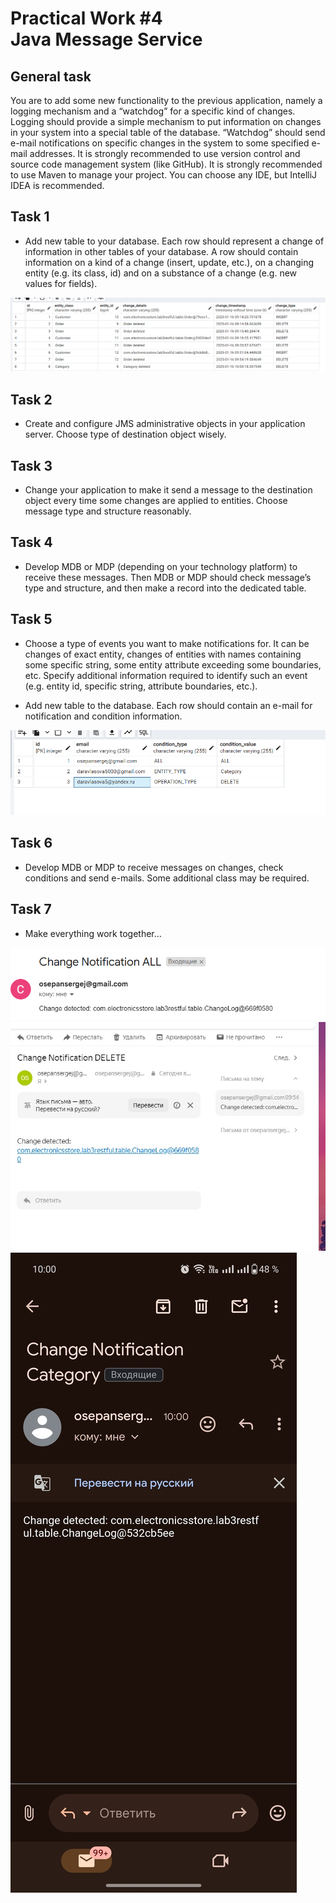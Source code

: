 <h1>Practical Work #4 <br>
Java Message Service</h1>

<h2>General task</h2>
You are to add some new functionality to the previous application, namely a logging mechanism and a “watchdog” for a specific kind of changes.
Logging should provide a simple mechanism to put information on changes in your system into a special table of the database.
“Watchdog” should send e-mail notifications on specific changes in the system to some specified e-mail addresses.
It is strongly recommended to use version control and source code management system (like GitHub).
It is strongly recommended to use Maven to manage your project.
You can choose any IDE, but IntelliJ IDEA is recommended.

<h2>Task 1</h2>

- Add new table to your database. Each row should represent a change of information in other tables of your database.
  A row should contain information on a kind of a change (insert, update, etc.), on a changing entity (e.g. its class, id) and on a substance of a change (e.g. new values for fields).

![img_1.png](images/img_1.png)

<h2>Task 2</h2>

- Create and configure JMS administrative objects in your application server.
  Choose type of destination object wisely.

<h2>Task 3</h2>

- Change your application to make it send a message to the destination object every time some changes are applied to entities.
  Choose message type and structure reasonably.


<h2>Task 4</h2>

- Develop MDB or MDP (depending on your technology platform) to receive these messages.
  Then MDB or MDP should check message’s type and structure, and then make a record into the dedicated table.


<h2>Task 5</h2>

- Choose a type of events you want to make notifications for. It can be changes of exact entity, changes of entities with names containing some specific string, some entity attribute exceeding some boundaries, etc.
  Specify additional information required to identify such an event (e.g. entity id, specific string, attribute boundaries, etc.).

- Add new table to the database. Each row should contain an e-mail for notification and condition information.

![img.png](images/img.png)

<h2>Task 6</h2>

- Develop MDB or MDP to receive messages on changes, check conditions and send e-mails.
  Some additional class may be required.


<h2>Task 7</h2>

- Make everything work together…

![img_2.png](images/img_2.png)
![img_3.png](images/img_3.png)
![img_4.png](images/img_4.png)

